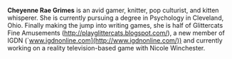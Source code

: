 **Cheyenne Rae Grimes** is an avid gamer, knitter, pop culturist, and
kitten whisperer. She is currently pursuing a degree in Psychology in
Cleveland, Ohio. Finally making the jump into writing games, she is half
of Glittercats Fine Amusements (<http://playglittercats.blogspot.com/>),
a new member of IGDN (`www.igdnonline.com](http://www.igdnonline.com/))
and currently working on a reality television-based game with Nicole
Winchester.